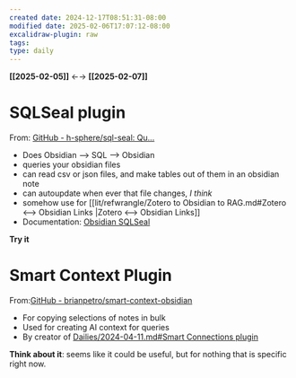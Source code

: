 ```yaml
---
created date: 2024-12-17T08:51:31-08:00
modified date: 2025-02-06T17:07:12-08:00
excalidraw-plugin: raw
tags: 
type: daily
---
```

**[[2025-02-05]]** ←→ **[[2025-02-07]]**

# SQLSeal plugin
From: [GitHub - h-sphere/sql-seal: Qu...](https://github.com/h-sphere/sql-seal)

- Does Obsidian --> SQL --> Obsidian
- queries your obsidian files
- can read csv or json files, and make tables out of them in an obsidian note
- can autoupdate when ever that file changes, *I think*
- somehow use for [[lit/refwrangle/Zotero to Obsidian to RAG.md#Zotero <--> Obsidian Links |Zotero <--> Obsidian Links]]
- Documentation: [Obsidian SQLSeal](https://hypersphere.blog/sql-seal/)

**Try it**
# Smart Context Plugin
From:[GitHub - brianpetro/smart-context-obsidian](https://github.com/brianpetro/smart-context-obsidian)
- For copying selections of notes in bulk
- Used for creating AI context for queries
- By creator of [Dailies/2024-04-11.md#Smart Connections plugin ](<Dailies/2024-04-11.md#Smart Connections plugin >)

**Think about it**: seems like it could be useful, but for nothing that is specific right now.